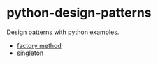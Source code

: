 # python-design-patterns
Design patterns with python examples.

 - [factory method](factory_method) 
 - [singleton](https://www.youtube.com/watch?v=dQw4w9WgXcQ) 
